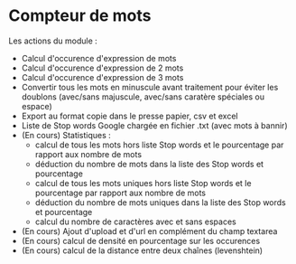 Compteur de mots
===============

Les actions du module :
 - Calcul d'occurence d'expression de mots
 - Calcul d'occurence d'expression de 2 mots
 - Calcul d'occurence d'expression de 3 mots
 - Convertir tous les mots en minuscule avant traitement pour éviter les doublons (avec/sans majuscule, avec/sans caratère spéciales ou espace)
 - Export au format copie dans le presse papier, csv et excel
 - Liste de Stop words Google chargée en fichier .txt (avec mots à bannir)
 - (En cours) Statistiques :
    - calcul de tous les mots hors liste Stop words et le pourcentage par rapport aux nombre de mots
    - déduction du nombre de mots dans la liste des Stop words et pourcentage
    - calcul de tous les mots uniques hors liste Stop words et le pourcentage par rapport aux nombre de mots
    - déduction du nombre de mots uniques dans la liste des Stop words et pourcentage
    - calcul du nombre de caractères avec et sans espaces
 - (En cours) Ajout d'upload et d'url en complément du champ textarea
 - (En cours) calcul de densité en pourcentage sur les occurences
 - (En cours) calcul de la distance entre deux chaînes (levenshtein)